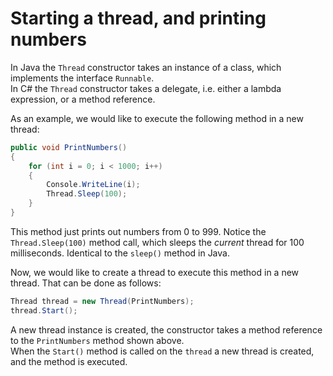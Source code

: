 # Starting a thread, and printing numbers

In Java the `Thread` constructor takes an instance of a class, which implements the interface `Runnable`.  
In C# the `Thread` constructor takes a delegate, i.e. either a lambda expression, or a method reference.

As an example, we would like to execute the following method in a new thread:
```csharp
public void PrintNumbers()
{
    for (int i = 0; i < 1000; i++)
    {
        Console.WriteLine(i);
        Thread.Sleep(100);
    }
}
```
This method just prints out numbers from 0 to 999. Notice the `Thread.Sleep(100)` method call, which sleeps the *current* thread for 100 milliseconds. Identical to the `sleep()` method in Java.

Now, we would like to create a thread to execute this method in a new thread. That can be done as follows:
```csharp
Thread thread = new Thread(PrintNumbers);
thread.Start();
```
A new thread instance is created, the constructor takes a method reference to the `PrintNumbers` method shown above.  
When the `Start()` method is called on the `thread` a new thread is created, and the method is executed.